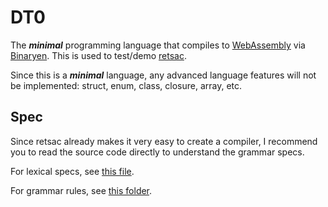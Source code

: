 # DT0

The **_minimal_** programming language that compiles to [WebAssembly](https://webassembly.org/) via [Binaryen](https://github.com/WebAssembly/binaryen). This is used to test/demo [retsac](https://github.com/DiscreteTom/retsac).

Since this is a **_minimal_** language, any advanced language features will not be implemented: struct, enum, class, closure, array, etc.

## Spec

Since retsac already makes it very easy to create a compiler, I recommend you to read the source code directly to understand the grammar specs.

For lexical specs, see [this file](https://github.com/DiscreteTom/dt0/blob/main/src/lexer/index.ts).

For grammar rules, see [this folder](https://github.com/DiscreteTom/dt0/tree/main/src/parser/rules).
